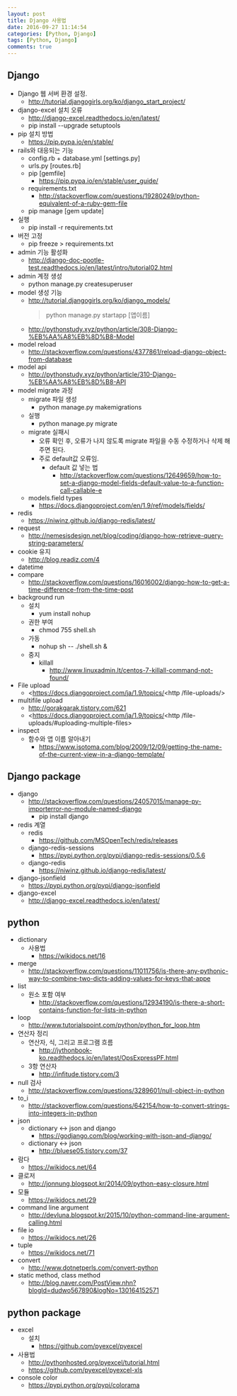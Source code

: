 ```yaml
---
layout: post
title: Django 사용법
date: 2016-09-27 11:14:54
categories: [Python, Django]
tags: [Python, Django]
comments: true
---
```

## Django
* Django 웹 서버 환경 설정.
    * <http://tutorial.djangogirls.org/ko/django_start_project/> 
* django-excel 설치 오류
    * <http://django-excel.readthedocs.io/en/latest/>
    * pip install --upgrade setuptools
* pip 설치 방법
    * <https://pip.pypa.io/en/stable/>
* rails와 대응되는 기능
    * config.rb + database.yml [settings.py]
    * urls.py [routes.rb]
    * pip [gemfile]
        * <https://pip.pypa.io/en/stable/user_guide/>
    * requirements.txt
        * <http://stackoverflow.com/questions/19280249/python-equivalent-of-a-ruby-gem-file>
    * pip manage [gem update]
* 실행
    * pip install -r requirements.txt
* 버전 고정
    * pip freeze > requirements.txt
* admin 기능 활성화
    * <http://django-doc-pootle-test.readthedocs.io/en/latest/intro/tutorial02.html>
* admin 계정 생성
    * python manage.py createsuperuser
* model 생성 기능
    * <http://tutorial.djangogirls.org/ko/django_models/>
        >python manage.py startapp [앱이름]
    * <http://pythonstudy.xyz/python/article/308-Django-%EB%AA%A8%EB%8D%B8-Model>
* model reload
    * <http://stackoverflow.com/questions/4377861/reload-django-object-from-database>
* model api
    * <http://pythonstudy.xyz/python/article/310-Django-%EB%AA%A8%EB%8D%B8-API>
* model migrate 과정
    * migrate 파일 생성
        * python manage.py makemigrations
    * 실행
        * python manage.py migrate
    * migrate 실패시
        * 오류 확인 후, 오류가 나지 않도록 migrate 파일을 수동 수정하거나 삭제 해주면 된다.
        * 주로 default값 오류임.
            * default 값 넣는 법
                * <http://stackoverflow.com/questions/12649659/how-to-set-a-django-model-fields-default-value-to-a-function-call-callable-e>
    * models.field types
        * <https://docs.djangoproject.com/en/1.9/ref/models/fields/>
* redis
    * <https://niwinz.github.io/django-redis/latest/>
* request
    * <http://nemesisdesign.net/blog/coding/django-how-retrieve-query-string-parameters/>
* cookie 유지
    * <http://blog.readiz.com/4>
* datetime
* compare
    * <http://stackoverflow.com/questions/16016002/django-how-to-get-a-time-difference-from-the-time-post>
* background run
    * 설치
        * yum install nohup
    * 권한 부여
        * chmod 755 shell.sh
    * 가동
        * nohup sh -- ./shell.sh &
    * 중지
        * killall
            * <http://www.linuxadmin.lt/centos-7-killall-command-not-found/>
* File upload
    * <https://docs.djangoproject.com/ja/1.9/topics/<http /file-uploads/>
* multifile upload
    * <http://gorakgarak.tistory.com/621>
    * <https://docs.djangoproject.com/ja/1.9/topics/<http /file-uploads/#uploading-multiple-files>
* inspect
    * 함수와 앱 이름 알아내기
        * <https://www.isotoma.com/blog/2009/12/09/getting-the-name-of-the-current-view-in-a-django-template/>

## Django package
* django
    * <http://stackoverflow.com/questions/24057015/manage-py-importerror-no-module-named-django>
        * pip install django
* redis 계열
    * redis
        * <https://github.com/MSOpenTech/redis/releases>
    * django-redis-sessions
        * <https://pypi.python.org/pypi/django-redis-sessions/0.5.6>
    * django-redis
        * <https://niwinz.github.io/django-redis/latest/>
* django-jsonfield
    * <https://pypi.python.org/pypi/django-jsonfield>
* django-excel
    * <http://django-excel.readthedocs.io/en/latest/>

## python
* dictionary 
    * 사용법
        * <https://wikidocs.net/16>
* merge
    * <http://stackoverflow.com/questions/11011756/is-there-any-pythonic-way-to-combine-two-dicts-adding-values-for-keys-that-appe>
* list
    * 원소 포함 여부
        * <http://stackoverflow.com/questions/12934190/is-there-a-short-contains-function-for-lists-in-python>
* loop
    * <http://www.tutorialspoint.com/python/python_for_loop.htm>
* 연산자 정리
    * 연산자, 식, 그리고 프로그램 흐름
        * <http://jythonbook-ko.readthedocs.io/en/latest/OpsExpressPF.html>
    * 3항 연산자
        * <http://infitude.tistory.com/3>
* null 검사
    * <http://stackoverflow.com/questions/3289601/null-object-in-python>
* to_i
    * <http://stackoverflow.com/questions/642154/how-to-convert-strings-into-integers-in-python>
* json
    * dictionary <-> json and django
        * <https://godjango.com/blog/working-with-json-and-django/>
    * dictionary <-> json
        * <http://bluese05.tistory.com/37>
* 람다
    * <https://wikidocs.net/64>
* 클로저
    * <http://jonnung.blogspot.kr/2014/09/python-easy-closure.html>
* 모듈
    * <https://wikidocs.net/29>
* command line argument
    * <http://devluna.blogspot.kr/2015/10/python-command-line-argument-calling.html>
* file io
    * <https://wikidocs.net/26>
* tuple
    * <https://wikidocs.net/71>
* convert
    * <http://www.dotnetperls.com/convert-python>
* static method, class method
    * <http://blog.naver.com/PostView.nhn?blogId=dudwo567890&logNo=130164152571>


## python package
* excel
    * 설치
        * <https://github.com/pyexcel/pyexcel>
* 사용법
    * <http://pythonhosted.org/pyexcel/tutorial.html>
    * <https://github.com/pyexcel/pyexcel-xls>
* console color
    * <https://pypi.python.org/pypi/colorama>
